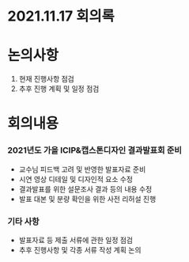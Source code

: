 # 2021.11.17 회의록

# 논의사항
1. 현재 진행사항 점검
2. 추후 진행 계획 및 일정 점검

# 회의내용
### 2021년도 가을 ICIP&캡스톤디자인 결과발표회 준비
* 교수님 피드백 고려 및 반영한 발표자료 준비
* 시연 영상 디테일 및 디자인적 요소 수정
* 결과발표를 위한 설문조사 결과 등의 내용 수정
* 발표 대본 및 분량 확인을 위한 사전 리허설 진행 

### 기타 사항
* 발표자료 등 제출 서류에 관한 일정 점검
* 추후 진행사항 및 각종 서류 작성 계획 논의
